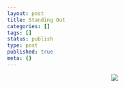 ```yaml
---
layout: post
title: Standing Out
categories: []
tags: []
status: publish
type: post
published: true
meta: {}
---
```

<p align="center"><img src="http://photos22.flickr.com/27275977_1898583af4.jpg" /></p>
